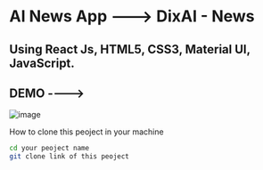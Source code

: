 
AI News App ---> DixAI - News
====================

Using React Js, HTML5, CSS3, Material UI, JavaScript.
---------------------

DEMO ---->
---------------------

![image](https://github.com/thakordixit567/DIX-STORE/blob/master/DIX-STORE-PRO/src/DEMO/Screenshot%20(201).png)


How to clone this peoject in your machine 

 ```sh
 cd your peoject name
git clone link of this peoject
```

